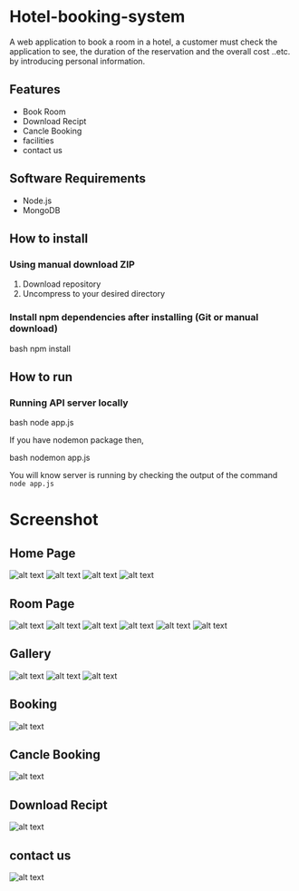 # Hotel-booking-system
A web application to book a room in a hotel, a customer must check the application to see, the duration of the reservation and the overall cost ..etc. by introducing personal information.

## Features

- Book Room
- Download Recipt
- Cancle Booking
- facilities
- contact us

## Software Requirements

- Node.js
- MongoDB

## How to install

### Using manual download ZIP

1.  Download repository
2.  Uncompress to your desired directory

### Install npm dependencies after installing (Git or manual download)

bash
npm install


## How to run

### Running API server locally

bash
node app.js

If you have nodemon package then,

bash
nodemon app.js


You will know server is running by checking the output of the command `node app.js`

# Screenshot
## Home Page
![alt text](ss/1.png)
![alt text](ss/2.png)
![alt text](ss/3.png)
![alt text](ss/4.png)

## Room Page
![alt text](ss/5.png)
![alt text](ss/6.png)
![alt text](ss/7.png)
![alt text](ss/8.png)
![alt text](ss/9.png)
![alt text](ss/17.png)

## Gallery
![alt text](ss/14.png)
![alt text](ss/15.png)
![alt text](ss/16.png)

## Booking
![alt text](ss/10.png)

## Cancle Booking
![alt text](ss/11.png)

## Download Recipt
![alt text](ss/12.png)

## contact us
![alt text](ss/13.png)
